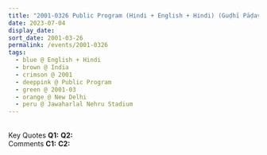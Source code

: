 ```yaml
---
title: "2001-0326 Public Program (Hindi + English + Hindi) (Guḍhī Pāḍavā Day), Satya Ki Prāpti hī Sabase Baṛī Prāpti Hai (The Realization of Truth is the Greatest Achievement), Jawaharlal Nehru Stadium, Pragati Vihar, New Delhi, India"
date: 2023-07-04
display_date: 
sort_date: 2001-03-26
permalink: /events/2001-0326
tags:
  - blue @ English + Hindi
  - brown @ India
  - crimson @ 2001
  - deeppink @ Public Program
  - green @ 2001-03
  - orange @ New Delhi
  - peru @ Jawaharlal Nehru Stadium
---
```


<br>

<wave-list>
  <list-title color="DarkSeaGreen" width="55">Key Quotes</list-title>
  <list-item color="BlanchedAlmond" width="280"><b>Q1:</b> <i></i></list-item>
  <list-item color="Lavender" width="280"><b>Q2:</b> <i></i></list-item>
</wave-list>

<br>

<wave-list>
  <list-title color="DarkSeaGreen" width="55">Comments</list-title>
  <list-item color="BlanchedAlmond" width="280"><b>C1:</b> <i></i></list-item>
  <list-item color="Lavender" width="280"><b>C2:</b> <i></i></list-item>
</wave-list>